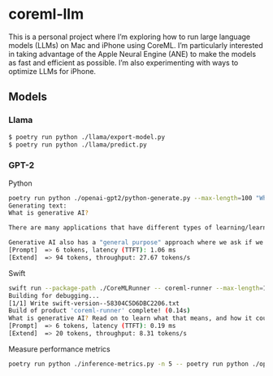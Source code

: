 # coreml-llm

This is a personal project where I’m exploring how to run large language models (LLMs) on Mac and
iPhone using CoreML. I’m particularly interested in taking advantage of the Apple Neural Engine
(ANE) to make the models as fast and efficient as possible. I’m also experimenting with ways to
optimize LLMs for iPhone.

## Models

### Llama

```sh
$ poetry run python ./llama/export-model.py
$ poetry run python ./llama/predict.py
```

### GPT-2

Python

```sh
poetry run python ./openai-gpt2/python-generate.py --max-length=100 "What is generative AI?"
Generating text:
What is generative AI?

There are many applications that have different types of learning/learning in both real life languages (like languages for teaching or AI in an embedded data analysis application) and in real time applications (like machine learning or machine learning models), but generative AI in these applications would only be able to learn what is relevant to the question of what we learned using that same data.

Generative AI also has a "general purpose" approach where we ask if we could
[Prompt]  => 6 tokens, latency (TTFT): 1.06 ms
[Extend]  => 94 tokens, throughput: 27.67 tokens/s
```

Swift

```sh
swift run --package-path ./CoreMLRunner -- coreml-runner --max-length=106 "What is generative AI?"
Building for debugging...
[1/1] Write swift-version--58304C5D6DBC2206.txt
Build of product 'coreml-runner' complete! (0.14s)
What is generative AI? Read on to learn what that means, and how it could change what is happening in the future.
[Prompt]  => 6 tokens, latency (TTFT): 0.19 ms
[Extend]  => 20 tokens, throughput: 8.31 tokens/s
```

Measure performance metrics

```sh
poetry run python ./inference-metrics.py -n 5 -- poetry run python ./openai-gpt2/python-generate.py --max-length=106 "What is generative AI?"
```
